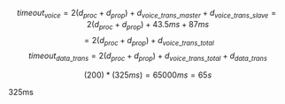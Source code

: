 
$$timeout_{voice} = 2(d_{proc}+d_{prop}) + d_{voice\_trans\_master} + d_{voice\_trans\_slave} = 2(d_{proc}+d_{prop}) + 43.5ms + 87ms$$ $$=2(d_{proc}+d_{prop}) + d_{voice\_trans\_total}$$
$$timeout_{data\_trans} = 2(d_{proc}+d_{prop}) + d_{voice\_trans\_total} + d_{data\_trans}$$

$$(200)*(325ms) = 65000ms = 65s$$

325ms
